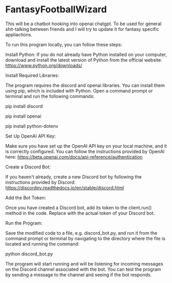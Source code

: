 # FantasyFootballWizard

This will be a chatbot hooking into openai chatgpt. To be used for general shit-talking between friends and I will try to update it for fantasy specific appliactions.


To run this program locally, you can follow these steps:

Install Python:
If you do not already have Python installed on your computer, download and install the latest version of Python from the official website: https://www.python.org/downloads/


Install Required Libraries:

The program requires the discord and openai libraries. You can install them using pip, which is included with Python. Open a command prompt or terminal and run the following commands:

pip install discord

pip install openai

pip install python-dotenv


Set Up OpenAI API Key:

Make sure you have set up the OpenAI API key on your local machine, and it is correctly configured. You can follow the instructions provided by OpenAI here: https://beta.openai.com/docs/api-reference/authentication


Create a Discord Bot:

If you haven't already, create a new Discord bot by following the instructions provided by Discord: https://discordpy.readthedocs.io/en/stable/discord.html


Add the Bot Token:

Once you have created a Discord bot, add its token to the client.run() method in the code. Replace <your Discord bot token> with the actual token of your Discord bot.


Run the Program:
  
Save the modified code to a file, e.g. discord_bot.py, and run it from the command prompt or terminal by navigating to the directory where the file is located and running the command:


python discord_bot.py
  
The program will start running and will be listening for incoming messages on the Discord channel associated with the bot. You can test the program by sending a message to the channel and seeing if the bot responds.
